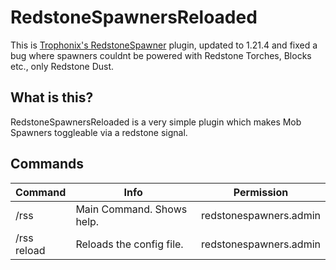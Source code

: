 # RedstoneSpawnersReloaded
This is [Trophonix's RedstoneSpawner](https://github.com/Trophonix/RedstoneSpawners) plugin, updated to 1.21.4 and fixed a bug where spawners couldnt be powered with Redstone Torches, Blocks etc., only Redstone Dust.
## What is this?
RedstoneSpawnersReloaded is a very simple plugin which makes Mob Spawners toggleable via a redstone signal.
## Commands
| **Command** | **Info**                  | **Permission**         |
|-------------|---------------------------|------------------------|
| /rss        | Main Command. Shows help. | redstonespawners.admin |
| /rss reload | Reloads the config file.  | redstonespawners.admin |
